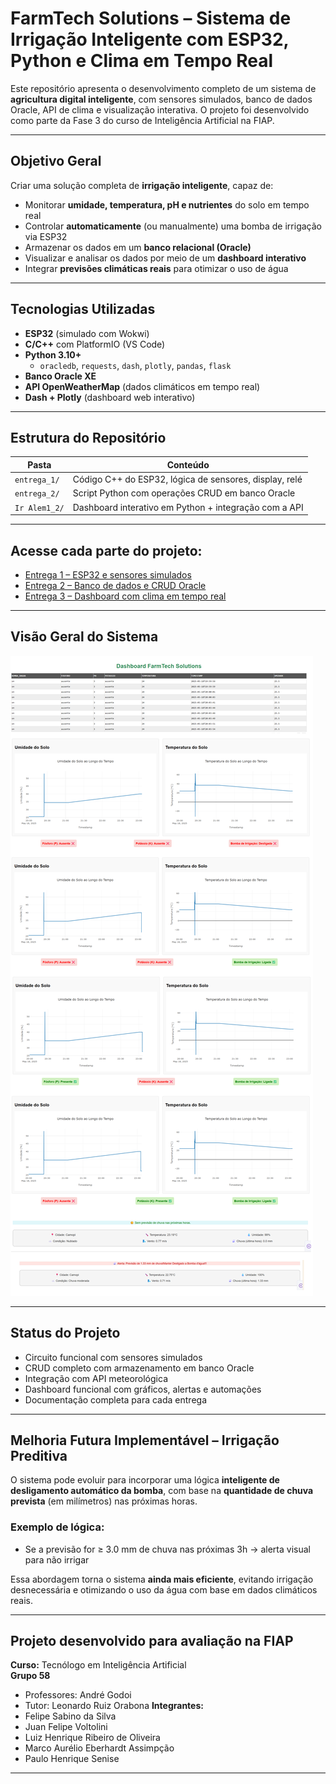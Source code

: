 # FarmTech Solutions – Sistema de Irrigação Inteligente com ESP32, Python e Clima em Tempo Real

Este repositório apresenta o desenvolvimento completo de um sistema de **agricultura digital inteligente**, com sensores simulados, banco de dados Oracle, API de clima e visualização interativa. O projeto foi desenvolvido como parte da Fase 3 do curso de Inteligência Artificial na FIAP.

---

## Objetivo Geral

Criar uma solução completa de **irrigação inteligente**, capaz de:

- Monitorar **umidade, temperatura, pH e nutrientes** do solo em tempo real
- Controlar **automaticamente** (ou manualmente) uma bomba de irrigação via ESP32
- Armazenar os dados em um **banco relacional (Oracle)**
- Visualizar e analisar os dados por meio de um **dashboard interativo**
- Integrar **previsões climáticas reais** para otimizar o uso de água

---

## Tecnologias Utilizadas

- **ESP32** (simulado com Wokwi)
- **C/C++** com PlatformIO (VS Code)
- **Python 3.10+**
  - `oracledb`, `requests`, `dash`, `plotly`, `pandas`, `flask`
- **Banco Oracle XE**
- **API OpenWeatherMap** (dados climáticos em tempo real)
- **Dash + Plotly** (dashboard web interativo)

---

## Estrutura do Repositório

| Pasta         | Conteúdo                                                  |
|---------------|-----------------------------------------------------------|
| `entrega_1/`  | Código C++ do ESP32, lógica de sensores, display, relé    |
| `entrega_2/`  | Script Python com operações CRUD em banco Oracle          |
| `Ir Alem1_2/` | Dashboard interativo em Python + integração com a API     |

---

## Acesse cada parte do projeto:

-  [Entrega 1 – ESP32 e sensores simulados](./entrega_1/)
-  [Entrega 2 – Banco de dados e CRUD Oracle](./entrega_2/)
-  [Entrega 3 – Dashboard com clima em tempo real](./Ir%20Alem1_2/Dashboard_API_Metereologica/)

---

## Visão Geral do Sistema

![Visão completa do dashboard](Ir%20Alem1_2/Dashboard_API_Metereologica/Imagens/DashboardFuncioando.png)

---

## Status do Projeto

- Circuito funcional com sensores simulados  
- CRUD completo com armazenamento em banco Oracle  
- Integração com API meteorológica  
- Dashboard funcional com gráficos, alertas e automações  
- Documentação completa para cada entrega

---

## Melhoria Futura Implementável – Irrigação Preditiva

O sistema pode evoluir para incorporar uma lógica **inteligente de desligamento automático da bomba**, com base na **quantidade de chuva prevista** (em milímetros) nas próximas horas.

### Exemplo de lógica:
- Se a previsão for ≥ 3.0 mm de chuva nas próximas 3h → alerta visual para não irrigar

Essa abordagem torna o sistema **ainda mais eficiente**, evitando irrigação desnecessária e otimizando o uso da água com base em dados climáticos reais.

---

## Projeto desenvolvido para avaliação na FIAP  
**Curso:** Tecnólogo em Inteligência Artificial  
**Grupo 58**  
- Professores: André Godoi
- Tutor: Leonardo Ruiz Orabona 
**Integrantes:**
- Felipe Sabino da Silva  
- Juan Felipe Voltolini  
- Luiz Henrique Ribeiro de Oliveira  
- Marco Aurélio Eberhardt Assimpção  
- Paulo Henrique Senise  

---
